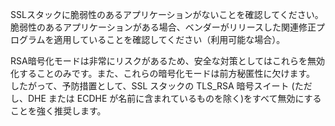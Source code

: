 SSLスタックに脆弱性のあるアプリケーションがないことを確認してください。
脆弱性のあるアプリケーションがある場合、ベンダーがリリースした関連修正プログラムを適用していることを確認してください（利用可能な場合）。

RSA暗号化モードは非常にリスクがあるため、安全な対策としてはこれらを無効化することのみです。また、これらの暗号化モードは前方秘匿性に欠けます。
したがって、予防措置として、SSL スタックの TLS_RSA 暗号スイート (ただし、DHE または ECDHE が名前に含まれているものを除く)をすべて無効にすることを強く推奨します。